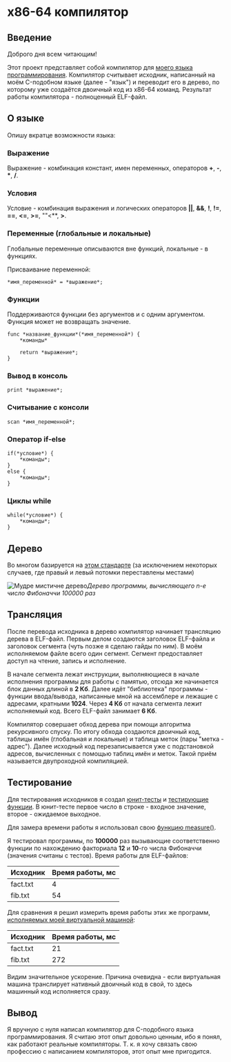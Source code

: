 # x86-64 компилятор

## Введение

Доброго дня всем читающим!

Этот проект представляет собой компилятор для [моего языка программирования](https://github.com/phrolow/Language). Компилятор считывает исходник, написанный на моём C-подобном языке (далее - "язык") и переводит его в дерево, по которому уже создаётся двоичный код из x86-64 команд. Результат работы компилятора - полноценный ELF-файл.

## О языке

Опишу вкратце возможности языка:

### Выражение

Выражение - комбинация констант, имен переменных, операторов **+**, **-**, **\***, **/**.
### Условия

Условие - комбинация выражения и логических операторов **||**, **&&**, **!**, **!=**, **==**, **<=**, **>=**, ""<**, **>**.
### Переменные (глобальные и локальные)

Глобальные переменные описываются вне функций, локальные - в функциях.

Присваивание переменной:

```
*имя_переменной* = *выражение*;
```

### Функции

Поддерживаются функции без аргументов и с одним аргументом. Функция может не возвращать значение.

```
func *название_функции*(*имя_переменной*) {
    *команды*

    return *выражение*;
}
```

### Вывод в консоль

```
print *выражение*;
```

### Считывание с консоли

```
scan *имя_переменной*;
```

### Оператор if-else

```
if(*условие*) {
    *команды*;
}
else {
    *команды*;
}
```

### Циклы while

```
while(*условие*) {
    *команды*;
}
```
## Дерево

Во многом базируется на [этом стандарте](https://github.com/futherus/Language/blob/master/tree_standard.md) (за исключением некоторых случаев, где правый и левый потомки переставлены местами)

![Мудре мистичне дерево](/tree.jpg)*Дерево программы, вычисляющего n-e число Фибоначчи 100000 раз*

## Трансляция

После перевода исходника в дерево компилятор начинает трансляцию дерева в ELF-файл. Первым делом создаются заголовок ELF-файла и заголовок сегмента (чуть позже я сделаю гайды по ним). В моём исполняемом файле всего один сегмент. Сегмент предоставляет доступ на чтение, запись и исполнение.

В начале сегмента лежат инструкции, выполняющиеся в начале исполнения программы для работы с памятью, отсюда же начинается блок данных длиной в **2 Кб**. Далее идёт "библиотека" программы - функции ввода/вывода, написанные мной на ассемблере и лежащие с адресами, кратными **1024**. Через **4 Кб** от начала сегмента лежит исполняемый код. Всего ELF-файл занимает **6 Кб**.

Компилятор совершает обход дерева при помощи алгоритма рекурсивного спуску. По итогу обхода создаются двоичный код, таблицы имён (глобальная и локальные) и таблица меток (пары "метка - адрес"). Далее исходный код перезаписывается уже с подстановкой адресов, вычисленных с помощью таблиц имён и меток. Такой приём называется двупроходной компиляцией.

## Тестирование

Для тестирования исходников я создал [юнит-тесты](https://github.com/phrolow/Compiler/Tests) и [тестирующие функции](https://github.com/phrolow/Compiler/src/Tests). В юнит-тесте первое число в строке - входное значение, второе - ожидаемое выходное.

Для замера времени работы я использовал свою [функцию measure()](https://github.com/phrolow/Compiler/src/Tests/testing.cpp).

Я тестировал программы, по **100000** раз вызывающие соответственно функции по нахождению факториала **12** и **10**-го числа Фибоначчи (значения считаны с тестов). Время работы для ELF-файлов:

| Исходник | Время работы, мс |
| -------- | ---------------- |
| fact.txt | 4                |
| fib.txt  | 54               |

Для сравнения я решил измерить время работы этих же программ, [исполняемых моей виртуальной машиной](https://github.com/phrolow/Language):

| Исходник | Время работы, мс |
| -------- | ---------------- |
| fact.txt | 21               |
| fib.txt  | 272              |

Видим значительное ускорение. Причина очевидна - если виртуальная машина транслирует нативный двоичный код в свой, то здесь машинный код исполняется сразу.
## Вывод

Я вручную с нуля написал компилятор для C-подобного языка программирования. Я считаю этот опыт довольно ценным, ибо я понял, как работают реальные компиляторы. Т. к. я хочу связать свою профессию с написанием компиляторов, этот опыт мне пригодится.